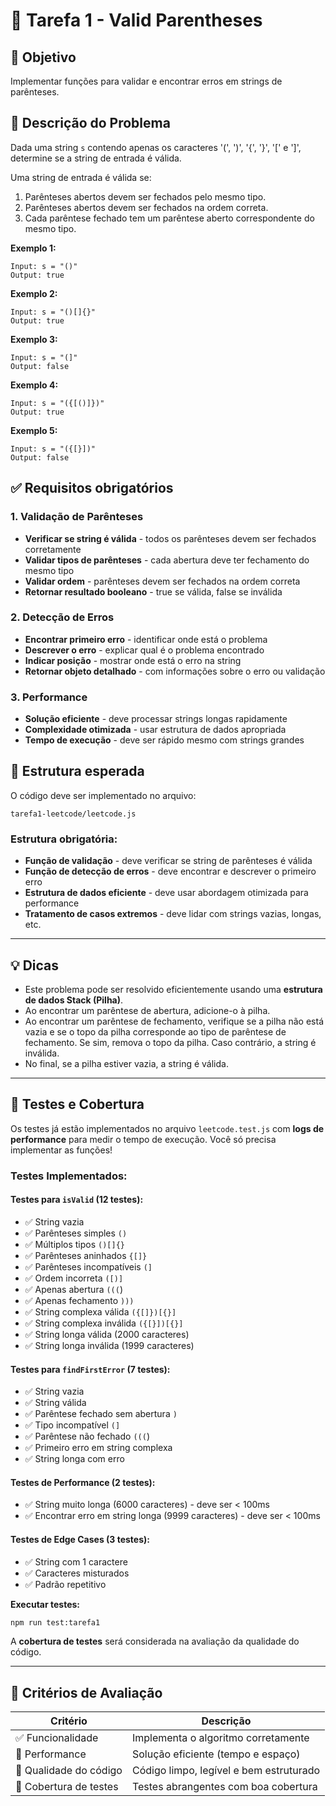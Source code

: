# 🔗 Tarefa 1 - Valid Parentheses

## 🎯 Objetivo
Implementar funções para validar e encontrar erros em strings de parênteses.

## 📄 Descrição do Problema

Dada uma string `s` contendo apenas os caracteres '(', ')', '{', '}', '[' e ']', determine se a string de entrada é válida.

Uma string de entrada é válida se:
1. Parênteses abertos devem ser fechados pelo mesmo tipo.
2. Parênteses abertos devem ser fechados na ordem correta.
3. Cada parêntese fechado tem um parêntese aberto correspondente do mesmo tipo.

**Exemplo 1:**
```
Input: s = "()"
Output: true
```

**Exemplo 2:**
```
Input: s = "()[]{}"
Output: true
```

**Exemplo 3:**
```
Input: s = "(]"
Output: false
```

**Exemplo 4:**
```
Input: s = "({[()]})"
Output: true
```

**Exemplo 5:**
```
Input: s = "({[}])"
Output: false
```

## ✅ Requisitos obrigatórios

### 1. **Validação de Parênteses**
- **Verificar se string é válida** - todos os parênteses devem ser fechados corretamente
- **Validar tipos de parênteses** - cada abertura deve ter fechamento do mesmo tipo
- **Validar ordem** - parênteses devem ser fechados na ordem correta
- **Retornar resultado booleano** - true se válida, false se inválida

### 2. **Detecção de Erros**
- **Encontrar primeiro erro** - identificar onde está o problema
- **Descrever o erro** - explicar qual é o problema encontrado
- **Indicar posição** - mostrar onde está o erro na string
- **Retornar objeto detalhado** - com informações sobre o erro ou validação

### 3. **Performance**
- **Solução eficiente** - deve processar strings longas rapidamente
- **Complexidade otimizada** - usar estrutura de dados apropriada
- **Tempo de execução** - deve ser rápido mesmo com strings grandes

## 🧩 Estrutura esperada
O código deve ser implementado no arquivo:

````
tarefa1-leetcode/leetcode.js
````

### **Estrutura obrigatória:**
- **Função de validação** - deve verificar se string de parênteses é válida
- **Função de detecção de erros** - deve encontrar e descrever o primeiro erro
- **Estrutura de dados eficiente** - deve usar abordagem otimizada para performance
- **Tratamento de casos extremos** - deve lidar com strings vazias, longas, etc.

---

## 💡 Dicas

*   Este problema pode ser resolvido eficientemente usando uma **estrutura de dados Stack (Pilha)**.
*   Ao encontrar um parêntese de abertura, adicione-o à pilha.
*   Ao encontrar um parêntese de fechamento, verifique se a pilha não está vazia e se o topo da pilha corresponde ao tipo de parêntese de fechamento. Se sim, remova o topo da pilha. Caso contrário, a string é inválida.
*   No final, se a pilha estiver vazia, a string é válida.

---

## 🧪 Testes e Cobertura

Os testes já estão implementados no arquivo `leetcode.test.js` com **logs de performance** para medir o tempo de execução. Você só precisa implementar as funções!

### **Testes Implementados:**

#### **Testes para `isValid` (12 testes):**
- ✅ String vazia
- ✅ Parênteses simples `()`
- ✅ Múltiplos tipos `()[]{}`
- ✅ Parênteses aninhados `{[]}`
- ✅ Parênteses incompatíveis `(]`
- ✅ Ordem incorreta `([)]`
- ✅ Apenas abertura `(((`)
- ✅ Apenas fechamento `)))`
- ✅ String complexa válida `({[]})[{}]`
- ✅ String complexa inválida `({[}])[{}]`
- ✅ String longa válida (2000 caracteres)
- ✅ String longa inválida (1999 caracteres)

#### **Testes para `findFirstError` (7 testes):**
- ✅ String vazia
- ✅ String válida
- ✅ Parêntese fechado sem abertura `)`
- ✅ Tipo incompatível `(]`
- ✅ Parêntese não fechado `(((`)
- ✅ Primeiro erro em string complexa
- ✅ String longa com erro

#### **Testes de Performance (2 testes):**
- ✅ String muito longa (6000 caracteres) - deve ser < 100ms
- ✅ Encontrar erro em string longa (9999 caracteres) - deve ser < 100ms

#### **Testes de Edge Cases (3 testes):**
- ✅ String com 1 caractere
- ✅ Caracteres misturados
- ✅ Padrão repetitivo

**Executar testes:**
```bash
npm run test:tarefa1
```

A **cobertura de testes** será considerada na avaliação da qualidade do código.

---

## 🧠 Critérios de Avaliação

| Critério               | Descrição                                   |
| ---------------------- | ------------------------------------------- |
| ✅ Funcionalidade       | Implementa o algoritmo corretamente        |
| 🚀 Performance         | Solução eficiente (tempo e espaço)          |
| 🧹 Qualidade do código | Código limpo, legível e bem estruturado     |
| 🧪 Cobertura de testes | Testes abrangentes com boa cobertura        |